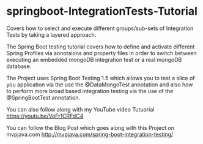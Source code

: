 # springboot-IntegrationTests-Tutorial

Covers how to select and execute different groups/sub-sets of Integration Tests by taking a layered approach.

The Spring Boot testing tutorial covers how to define and activate different Spring Profiles via annotaions and
property files in order to switch between executing an embedded mongoDB integration test or a real mongoDB database.

The Project uses Spring Boot Testing 1.5 which allows you to test a slice of you application via the use the @DataMongoTest annotation and also how to perform more broad based integration testing via the use of the @SpringBootTest annotation.

You can also follow along with my YouTube video Tutuorial
https://youtu.be/VeFr1CRFdC4

You can follow the Blog Post which goes along with this Project on mvpjava.com
http://mvpjava.com/spring-boot-integration-testing/ 

